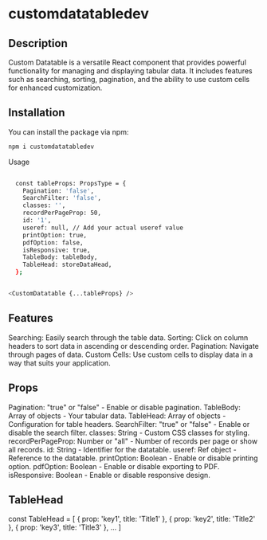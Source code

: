 # customdatatabledev

## Description

Custom Datatable is a versatile React component that provides powerful functionality for managing and displaying tabular data. It includes features such as searching, sorting, pagination, and the ability to use custom cells for enhanced customization.

## Installation

You can install the package via npm:

```bash
npm i customdatatabledev

```

Usage

```bash

  const tableProps: PropsType = {
    Pagination: 'false',
    SearchFilter: 'false',
    classes: '',
    recordPerPageProp: 50,
    id: '1',
    useref: null, // Add your actual useref value
    printOption: true,
    pdfOption: false,
    isResponsive: true,
    TableBody: tableBody,
    TableHead: storeDataHead,
  };

```

```bash

<CustomDatatable {...tableProps} />

```

## Features

Searching: Easily search through the table data.
Sorting: Click on column headers to sort data in ascending or descending order.
Pagination: Navigate through pages of data.
Custom Cells: Use custom cells to display data in a way that suits your application.

## Props

Pagination: "true" or "false" - Enable or disable pagination.
TableBody: Array of objects - Your tabular data.
TableHead: Array of objects - Configuration for table headers.
SearchFilter: "true" or "false" - Enable or disable the search filter.
classes: String - Custom CSS classes for styling.
recordPerPageProp: Number or "all" - Number of records per page or show all records.
id: String - Identifier for the datatable.
useref: Ref object - Reference to the datatable.
printOption: Boolean - Enable or disable printing option.
pdfOption: Boolean - Enable or disable exporting to PDF.
isResponsive: Boolean - Enable or disable responsive design.

## TableHead

const TableHead = [
{ prop: 'key1', title: 'Title1' },
{ prop: 'key2', title: 'Title2' },
{ prop: 'key3', title: 'Title3' },
...
]
